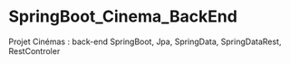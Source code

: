 # SpringBoot_Cinema_BackEnd
Projet Cinémas : back-end
SpringBoot, Jpa, SpringData, SpringDataRest, RestControler
